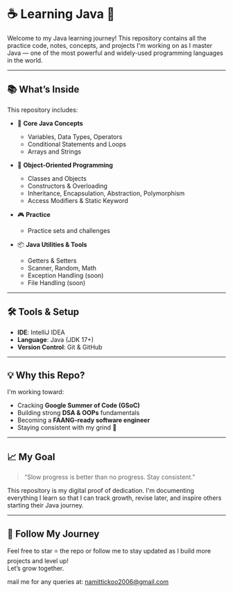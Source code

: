 # ☕ Learning Java 🚀

Welcome to my Java learning journey! This repository contains all the practice code, notes, concepts, and projects I'm working on as I master Java — one of the most powerful and widely-used programming languages in the world.

---

## 📚 What’s Inside

This repository includes:

- 🔰 **Core Java Concepts**
  - Variables, Data Types, Operators
  - Conditional Statements and Loops
  - Arrays and Strings

- 🧱 **Object-Oriented Programming**
  - Classes and Objects
  - Constructors & Overloading
  - Inheritance, Encapsulation, Abstraction, Polymorphism
  - Access Modifiers & Static Keyword

- 🎮 **Practice**
  - Practice sets and challenges

- 📦 **Java Utilities & Tools**
  - Getters & Setters
  - Scanner, Random, Math
  - Exception Handling (soon)
  - File Handling (soon)

---

## 🛠️ Tools & Setup

- **IDE**: IntelliJ IDEA
- **Language**: Java (JDK 17+)
- **Version Control**: Git & GitHub

---

## 💡 Why this Repo?

I'm working toward:
- Cracking **Google Summer of Code (GSoC)**
- Building strong **DSA & OOPs** fundamentals
- Becoming a **FAANG-ready software engineer**
- Staying consistent with my grind 💪

---

## 📈 My Goal

> “Slow progress is better than no progress. Stay consistent.”

This repository is my digital proof of dedication. I'm documenting everything I learn so that I can track growth, revise later, and inspire others starting their Java journey.

---

## 🚀 Follow My Journey

Feel free to star ⭐ the repo or follow me to stay updated as I build more projects and level up!  
Let’s grow together.

mail me for any queries at: namittickoo2006@gmail.com

